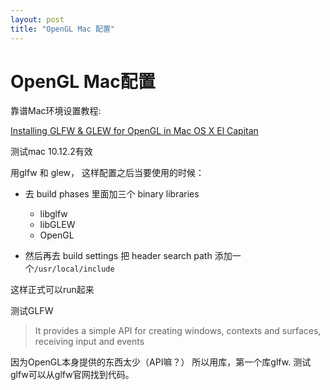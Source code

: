 ```yaml
---
layout: post
title: "OpenGL Mac 配置"
---
```


# OpenGL Mac配置

靠谱Mac环境设置教程:


[Installing GLFW & GLEW for OpenGL in Mac OS X El Capitan](https://www.youtube.com/watch?v=D3lIDsSIm6M)

测试mac 10.12.2有效


用glfw 和 glew， 这样配置之后当要使用的时候：

- 去 build phases 里面加三个 binary libraries
	- libglfw
	- libGLEW
	- OpenGL

- 然后再去 build settings 把 header search path 添加一个`/usr/local/include`

这样正式可以run起来


测试GLFW

>  It provides a simple API for creating windows, contexts and surfaces, receiving input and events

因为OpenGL本身提供的东西太少（API嘛？） 所以用库，第一个库glfw. 测试glfw可以从glfw官网找到代码。










